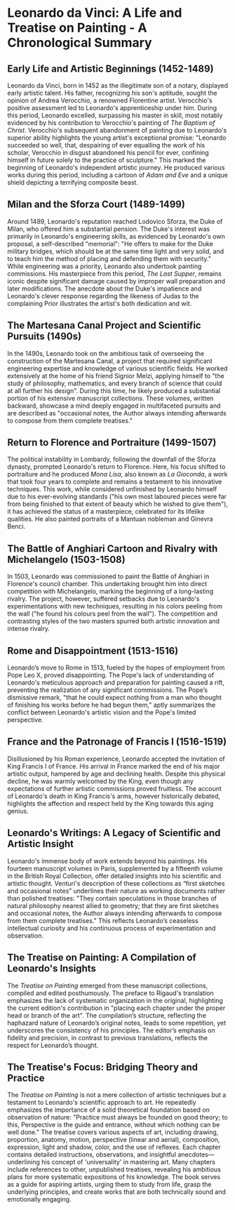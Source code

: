 # Leonardo da Vinci: A Life and Treatise on Painting - A Chronological Summary

## Early Life and Artistic Beginnings (1452-1489)

Leonardo da Vinci, born in 1452 as the illegitimate son of a notary, displayed early artistic talent. His father, recognizing his son's aptitude, sought the opinion of Andrea Verocchio, a renowned Florentine artist. Verocchio's positive assessment led to Leonardo's apprenticeship under him.  During this period, Leonardo excelled, surpassing his master in skill, most notably evidenced by his contribution to Verocchio's painting of *The Baptism of Christ*.  Verocchio's subsequent abandonment of painting due to Leonardo's superior ability highlights the young artist's exceptional promise:  "Leonardo succeeded so well, that, despairing of ever equalling the work of his scholar, Verocchio in disgust abandoned his pencil for ever, confining himself in future solely to the practice of sculpture."  This marked the beginning of Leonardo's independent artistic journey. He produced various works during this period, including a cartoon of *Adam and Eve* and a unique shield depicting a terrifying composite beast.


## Milan and the Sforza Court (1489-1499)

Around 1489, Leonardo's reputation reached Lodovico Sforza, the Duke of Milan, who offered him a substantial pension. The Duke's interest was primarily in Leonardo's engineering skills, as evidenced by Leonardo's own proposal, a self-described "memorial":  "He offers to make for the Duke military bridges, which should be at the same time light and very solid, and to teach him the method of placing and defending them with security." While engineering was a priority, Leonardo also undertook painting commissions. His masterpiece from this period, *The Last Supper*, remains iconic despite significant damage caused by improper wall preparation and later modifications.  The anecdote about the Duke's impatience and Leonardo's clever response regarding the likeness of Judas to the complaining Prior illustrates the artist's both dedication and wit.


##  The Martesana Canal Project and Scientific Pursuits (1490s)

In the 1490s, Leonardo took on the ambitious task of overseeing the construction of the Martesana Canal, a project that required significant engineering expertise and knowledge of various scientific fields.  He worked extensively at the home of his friend Signior Melzi, applying himself to "the study of philosophy, mathematics, and every branch of science that could at all further his design". During this time, he likely produced a substantial portion of his extensive manuscript collections. These volumes, written backward, showcase a mind deeply engaged in multifaceted pursuits and are described as "occasional notes, the Author always intending afterwards to compose from them complete treatises."


## Return to Florence and Portraiture (1499-1507)

The political instability in Lombardy, following the downfall of the Sforza dynasty, prompted Leonardo's return to Florence.  Here, his focus shifted to portraiture and he produced *Mona Lisa*, also known as *La Gioconda*, a work that took four years to complete and remains a testament to his innovative techniques. This work, while considered unfinished by Leonardo himself due to his ever-evolving standards ("his own most laboured pieces were far from being finished to that extent of beauty which he wished to give them"), it has achieved the status of a masterpiece, celebrated for its lifelike qualities.  He also painted portraits of a Mantuan nobleman and Ginevra Benci.


##  The Battle of Anghiari Cartoon and Rivalry with Michelangelo (1503-1508)

In 1503, Leonardo was commissioned to paint the Battle of Anghiari in Florence's council chamber. This undertaking brought him into direct competition with Michelangelo, marking the beginning of a long-lasting rivalry.  The project, however, suffered setbacks due to Leonardo's experimentations with new techniques, resulting in his colors peeling from the wall ("he found his colours peel from the wall").   The competition and contrasting styles of the two masters spurred both artistic innovation and intense rivalry.


## Rome and Disappointment (1513-1516)

Leonardo’s move to Rome in 1513, fueled by the hopes of employment from Pope Leo X, proved disappointing. The Pope's lack of understanding of Leonardo's meticulous approach and preparation for painting caused a rift, preventing the realization of any significant commissions.  The Pope’s dismissive remark, "that he could expect nothing from a man who thought of finishing his works before he had begun them," aptly summarizes the conflict between Leonardo's artistic vision and the Pope's limited perspective.


##  France and the Patronage of Francis I (1516-1519)

Disillusioned by his Roman experience, Leonardo accepted the invitation of King Francis I of France. His arrival in France marked the end of his major artistic output, hampered by age and declining health.  Despite this physical decline, he was warmly welcomed by the King, even though any expectations of further artistic commissions proved fruitless. The account of Leonardo's death in King Francis's arms, however historically debated, highlights the affection and respect held by the King towards this aging genius.


## Leonardo's Writings: A Legacy of Scientific and Artistic Insight

Leonardo's immense body of work extends beyond his paintings. His fourteen manuscript volumes in Paris, supplemented by a fifteenth volume in the British Royal Collection, offer detailed insights into his scientific and artistic thought. Venturi's description of these collections as “first sketches and occasional notes” underlines their nature as working documents rather than polished treatises:  "They contain speculations in those branches of natural philosophy nearest allied to geometry; that they are first sketches and occasional notes, the Author always intending afterwards to compose from them complete treatises."  This reflects Leonardo’s ceaseless intellectual curiosity and his continuous process of experimentation and observation.


## The Treatise on Painting: A Compilation of Leonardo's Insights

The *Treatise on Painting* emerged from these manuscript collections, compiled and edited posthumously. The preface to Rigaud's translation emphasizes the lack of systematic organization in the original, highlighting the current edition's contribution in "placing each chapter under the proper head or branch of the art". The compilation’s structure, reflecting the haphazard nature of Leonardo’s original notes, leads to some repetition, yet underscores the consistency of his principles.  The editor’s emphasis on fidelity and precision, in contrast to previous translations, reflects the respect for Leonardo’s thought.


##  The Treatise's Focus:  Bridging Theory and Practice

The *Treatise on Painting* is not a mere collection of artistic techniques but a testament to Leonardo's scientific approach to art.  He repeatedly emphasizes the importance of a solid theoretical foundation based on observation of nature:  "Practice must always be founded on good theory; to this, Perspective is the guide and entrance, without which nothing can be well done."  The treatise covers various aspects of art, including drawing, proportion, anatomy, motion, perspective (linear and aerial), composition, expression, light and shadow, color, and the use of reflexes. Each chapter contains detailed instructions, observations, and insightful anecdotes—underlining his concept of  'universality' in mastering art.  Many chapters include references to other, unpublished treatises, revealing his ambitious plans for more systematic expositions of his knowledge.  The book serves as a guide for aspiring artists, urging them to study from life, grasp the underlying principles, and create works that are both technically sound and emotionally engaging.

